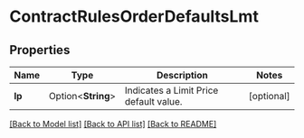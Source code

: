 # ContractRulesOrderDefaultsLmt

## Properties

Name | Type | Description | Notes
------------ | ------------- | ------------- | -------------
**lp** | Option<**String**> | Indicates a Limit Price default value. | [optional]

[[Back to Model list]](../README.md#documentation-for-models) [[Back to API list]](../README.md#documentation-for-api-endpoints) [[Back to README]](../README.md)
